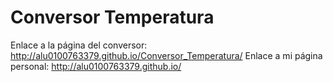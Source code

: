 # Conversor Temperatura
Enlace a la página del conversor: http://alu0100763379.github.io/Conversor_Temperatura/
Enlace a mi página personal: http://alu0100763379.github.io/
